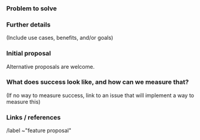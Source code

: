 ### Problem to solve

### Further details

(Include use cases, benefits, and/or goals)

### Initial proposal

Alternative proposals are welcome.

### What does success look like, and how can we measure that?

(If no way to measure success, link to an issue that will implement a way to measure this)

### Links / references

/label ~"feature proposal"
